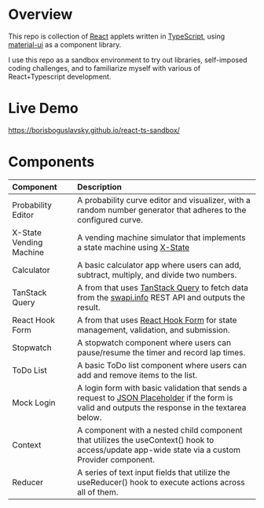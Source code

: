 # Overview

This repo is collection of [React](https://github.com/facebook/react) applets written in [TypeScript](https://github.com/microsoft/TypeScript), using [material-ui](https://github.com/mui/material-ui) as a component library.

I use this repo as a sandbox environment to try out libraries, self-imposed coding challenges, and to familiarize myself with various of React+Typescript development.

# Live Demo

https://borisboguslavsky.github.io/react-ts-sandbox/

# Components

| Component               | Description                                                                                                                                                                               |
| :---------------------- | :---------------------------------------------------------------------------------------------------------------------------------------------------------------------------------------- |
| Probability Editor      | A probability curve editor and visualizer, with a random number generator that adheres to the configured curve.                                                                           |
| X-State Vending Machine | A vending machine simulator that implements a state machine using [X-State](https://github.com/statelyai/xstate)                                                                          |
| Calculator              | A basic calculator app where users can add, subtract, multiply, and divide two numbers.                                                                                                   |
| TanStack Query          | A from that uses [TanStack Query](https://github.com/TanStack/query) to fetch data from the [swapi.info](https://swapi.info/) REST API and outputs the result.                            |
| React Hook Form         | A from that uses [React Hook Form](https://react-hook-form.com/) for state management, validation, and submission.                                                                        |
| Stopwatch               | A stopwatch component where users can pause/resume the timer and record lap times.                                                                                                        |
| ToDo List               | A basic ToDo list component where users can add and remove items to the list.                                                                                                             |
| Mock Login              | A login form with basic validation that sends a request to [JSON Placeholder](https://jsonplaceholder.typicode.com/) if the form is valid and outputs the response in the textarea below. |
| Context                 | A component with a nested child component that utilizes the useContext() hook to access/update app-wide state via a custom Provider component.                                            |
| Reducer                 | A series of text input fields that utilize the useReducer() hook to execute actions across all of them.                                                                                   |
